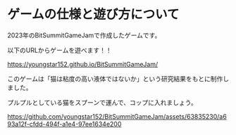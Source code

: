 # ゲームの仕様と遊び方について

2023年のBitSummitGameJamで作成したゲームです。

以下のURLからゲームを遊べます！！

https://youngstar152.github.io/BitSummitGameJam/

このゲームは「猫は粘度の高い液体ではないか」という研究結果をもとに制作しました。

プルプルとしている猫をスプーンで運んで、コップに入れましょう。



https://github.com/youngstar152/BitSummitGameJam/assets/63835230/a693a12f-cfdd-494f-a1e4-97ee1634e200

